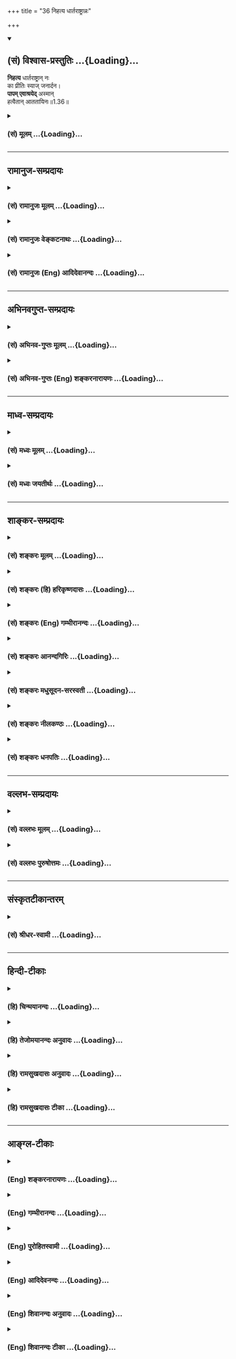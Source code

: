 +++
title = "36 निहत्य धार्तराष्ट्रान्नः"

+++
<div class="js_include" newlevelforh1="2" title="(सं) विश्वास-प्रस्तुतिः" unfilled url="/mahAbhAratam/shlokashaH/06-bhIShma-parva/03-bhagavad-gItA-parva/saMskRtam/vishvAsa-prastutiH/01_arjuna-viShAda-yogaH/36_nihatya_dhArtarAS.md">
<details open><summary><h2>(सं) विश्वास-प्रस्तुतिः ...{Loading}...</h2></summary>

**निहत्य** धार्तराष्ट्रान् नः  
का प्रीतिः स्याज् जनार्दन।  
**पापम् एवाश्रयेद्** अस्मान्  
हत्वैतान् आततायिनः॥1.36॥
</details>
</div>
<div class="js_include collapsed" newlevelforh1="3" title="(सं) मूलम्" unfilled url="/mahAbhAratam/shlokashaH/06-bhIShma-parva/03-bhagavad-gItA-parva/saMskRtam/mUlam/01_arjuna-viShAda-yogaH/36_nihatya_dhArtarAS.md">
<details><summary><h3>(सं) मूलम् ...{Loading}...</h3></summary>

निहत्य धार्तराष्ट्रान्नः का प्रीतिः स्याज्जनार्दन।  
पापमेवाश्रयेदस्मान्हत्वैतानाततायिनः।।1.36।।
</details>
</div>


_________________
## रामानुज-सम्प्रदायः
<div class="js_include collapsed" newlevelforh1="3" title="(सं) रामानुजः मूलम्" unfilled url="/mahAbhAratam/shlokashaH/06-bhIShma-parva/03-bhagavad-gItA-parva/saMskRtam/rAmAnujaH/mUlam/01_arjuna-viShAda-yogaH/36_nihatya_dhArtarAS.md">
<details><summary><h3>(सं) रामानुजः मूलम् ...{Loading}...</h3></summary>

।।1.36।। अन्तिमश्लोकव्याख्या दृश्या। 
</details>
</div>
<div class="js_include collapsed" newlevelforh1="3" title="(सं) रामानुजः वेङ्कटनाथः" unfilled url="/mahAbhAratam/shlokashaH/06-bhIShma-parva/03-bhagavad-gItA-parva/saMskRtam/rAmAnujaH/venkaTanAthaH/01_arjuna-viShAda-yogaH/36_nihatya_dhArtarAS.md">
<details><summary><h3>(सं) रामानुजः वेङ्कटनाथः ...{Loading}...</h3></summary>

।। 1.36।। No commentary.  
  
  

</details>
</div>
<div class="js_include collapsed" newlevelforh1="3" title="(सं) रामानुजः (Eng) आदिदेवानन्दः" unfilled url="/mahAbhAratam/shlokashaH/06-bhIShma-parva/03-bhagavad-gItA-parva/saMskRtam/rAmAnujaH/english/AdidevAnandaH/01_arjuna-viShAda-yogaH/36_nihatya_dhArtarAS.md">
<details><summary><h3>(सं) रामानुजः (Eng) आदिदेवानन्दः ...{Loading}...</h3></summary>

1.26 - 1.47 Arjuna said - Sanjaya said Sanjaya continued: The high-minded Arjuna, extremely kind, deeply friendly, and supremely righteous, having brothers like himself, though repeatedly deceived by the treacherous attempts of your people like burning in the lac-house etc., and therefore fit to be killed by him with the help of the Supreme Person, nevertheless said, 'I will not fight.' He felt weak, overcome as he was by his love and extreme compassion for his relatives. He was also filled with fear, not knowing what was righteous and what unrighteous.
His mind was tortured by grief, because of the thought of future separation from his relations. So he threw away his bow and arrow and sat on the chariot as if to fast to death.

</details>
</div>


_________________
## अभिनवगुप्त-सम्प्रदायः
<div class="js_include collapsed" newlevelforh1="3" title="(सं) अभिनव-गुप्तः मूलम्" unfilled url="/mahAbhAratam/shlokashaH/06-bhIShma-parva/03-bhagavad-gItA-parva/saMskRtam/abhinava-guptaH/mUlam/01_arjuna-viShAda-yogaH/36_nihatya_dhArtarAS.md">
<details><summary><h3>(सं) अभिनव-गुप्तः मूलम् ...{Loading}...</h3></summary>

।।1.35 1.44।। निहत्येत्यादि। आततायिनां हनने पापमेव कर्तृ। अतोऽयमर्थः
पापेन तावदेतेऽस्मच्छत्रवो हताः परतन्त्रीकृताः। तांश्च निहत्यास्मानपि
पापमाश्रयेत् +++(S omits पापम्)+++। पापमत्र लोभादिवशात् +++(S लोभवशात्)+++
कुलक्षयादिदोषादर्शनम् +++(S दोषदर्शनम्)+++। अत एव कुलादिधर्माणामुपक्षेपं +++(K
कुलक्षयादि N  
  
क्षेपकम्)+++ करोति स्वजनं हि कथमित्यादिना।  

</details>
</div>
<div class="js_include collapsed" newlevelforh1="3" title="(सं) अभिनव-गुप्तः (Eng) शङ्करनारायणः" unfilled url="/mahAbhAratam/shlokashaH/06-bhIShma-parva/03-bhagavad-gItA-parva/saMskRtam/abhinava-guptaH/english/shankaranArAyaNaH/01_arjuna-viShAda-yogaH/36_nihatya_dhArtarAS.md">
<details><summary><h3>(सं) अभिनव-गुप्तः (Eng) शङ्करनारायणः ...{Loading}...</h3></summary>

1.35 1.44 Nihatya etc. upto anususruma. Sin alone is the agent in the
act of slaying these desperadoes. Therefore here the idea is this :
These ememies of ours have been slain, i.e., have been take possession
of, by sin. Sin would come to us also after slaying them. Sin in this
context is the disregard, on account of greed etc., to the injurious
conseences like the ruination of the family and the like. That is why
Arjuna makes a specific mention of the \[ruin of the\] family etc., and
of its duties in the passage 'How by slaying my own kinsmen etc'. The
act of slaying, undertaken with an individualizing idea about its
result, and with a particularizing idea about the person to be slain, is
a great sin. To say this very thing precisely and to indicate the
intensity of his own agony, Arjuna says only to himself \[see next
sloka\]:

</details>
</div>


_________________
## माध्व-सम्प्रदायः
<div class="js_include collapsed" newlevelforh1="3" title="(सं) मध्वः मूलम्" unfilled url="/mahAbhAratam/shlokashaH/06-bhIShma-parva/03-bhagavad-gItA-parva/saMskRtam/madhvaH/mUlam/01_arjuna-viShAda-yogaH/36_nihatya_dhArtarAS.md">
<details><summary><h3>(सं) मध्वः मूलम् ...{Loading}...</h3></summary>

  
  
।।1.36।। Sri Madhvacharya did not comment on this sloka. The commentary
starts from 2.11.  
  

</details>
</div>
<div class="js_include collapsed" newlevelforh1="3" title="(सं) मध्वः जयतीर्थः" unfilled url="/mahAbhAratam/shlokashaH/06-bhIShma-parva/03-bhagavad-gItA-parva/saMskRtam/madhvaH/jayatIrthaH/01_arjuna-viShAda-yogaH/36_nihatya_dhArtarAS.md">
<details><summary><h3>(सं) मध्वः जयतीर्थः ...{Loading}...</h3></summary>

  
  
।।1.36।। Sri Jayatirtha did not comment on this sloka. The commentary
starts from 2.11.  
  

</details>
</div>


_________________
## शाङ्कर-सम्प्रदायः
<div class="js_include collapsed" newlevelforh1="3" title="(सं) शङ्करः मूलम्" unfilled url="/mahAbhAratam/shlokashaH/06-bhIShma-parva/03-bhagavad-gItA-parva/saMskRtam/shankaraH/mUlam/01_arjuna-viShAda-yogaH/36_nihatya_dhArtarAS.md">
<details><summary><h3>(सं) शङ्करः मूलम् ...{Loading}...</h3></summary>

1.36 Sri Sankaracharya did not comment on this sloka. The commentary
starts from 2.10.  
  

</details>
</div>
<div class="js_include collapsed" newlevelforh1="3" title="(सं) शङ्करः (हि) हरिकृष्णदासः" unfilled url="/mahAbhAratam/shlokashaH/06-bhIShma-parva/03-bhagavad-gItA-parva/saMskRtam/shankaraH/hindI/harikRShNadAsaH/01_arjuna-viShAda-yogaH/36_nihatya_dhArtarAS.md">
<details><summary><h3>(सं) शङ्करः (हि) हरिकृष्णदासः ...{Loading}...</h3></summary>

।।1.36।। Sri Sankaracharya did not comment on this sloka.  
  

</details>
</div>
<div class="js_include collapsed" newlevelforh1="3" title="(सं) शङ्करः (Eng) गम्भीरानन्दः" unfilled url="/mahAbhAratam/shlokashaH/06-bhIShma-parva/03-bhagavad-gItA-parva/saMskRtam/shankaraH/english/gambhIrAnandaH/01_arjuna-viShAda-yogaH/36_nihatya_dhArtarAS.md">
<details><summary><h3>(सं) शङ्करः (Eng) गम्भीरानन्दः ...{Loading}...</h3></summary>

1.36 Sri Sankaracharya did not comment on this sloka. The commentary
starts from 2.10.

</details>
</div>
<div class="js_include collapsed" newlevelforh1="3" title="(सं) शङ्करः आनन्दगिरिः" unfilled url="/mahAbhAratam/shlokashaH/06-bhIShma-parva/03-bhagavad-gItA-parva/saMskRtam/shankaraH/AnandagiriH/01_arjuna-viShAda-yogaH/36_nihatya_dhArtarAS.md">
<details><summary><h3>(सं) शङ्करः आनन्दगिरिः ...{Loading}...</h3></summary>

।।1.36।। यदि पुनरमी दुर्योधनादयो न निगृह्येरन् भवन्तस्तर्हि तैर्निगृहीता
दुःखिताः स्युरित्याशङ्क्याह **पापमेवेति।** यदीमे दुर्योधनादयो
निर्दोषानेवास्मानकस्माद्युद्धभूमौ हन्युः तदैतान्अग्निदो गरदश्च  
इत्यादिलक्षणोपेतानाततायिनो निर्दोषस्वजनहिंसाप्रयुक्तं पापं पूर्वमेव
पापिनः समाश्रयेदित्यर्थः। अथवा यद्यप्येते
भवन्त्यातयायिनस्तथाप्येतानतिशोच्यान्दुर्योधनादीन्हिंसित्वा तत्कृतं
पापमस्मानेवाश्रयेदतो नास्माभिरेते हन्तव्या इत्यर्थः। अथवा
गुरुभ्रातृसुहृत्प्रभृतीनेतान्हत्वा वयमाततायिनः स्याम ततश्चैतान्हत्वा
हिंसाकृतं पापमाततायिनोऽस्मानेव समाश्रयेदिति युद्धादुपरमणमस्माकं
श्रेयस्करमित्यर्थः। फलाभावादनर्थसंभवाच्च परहिंसा न कर्तव्येत्युपसंहरति
**तस्मादिति।** किञ्च राज्यसुखमुद्दिश्य युद्धमुपक्रम्य तेन च
स्वजनपरिक्षये न सुखमुपपद्यते तेन न कर्तव्यं युद्धमित्याह **स्वजनं
हीति।  
**

</details>
</div>
<div class="js_include collapsed" newlevelforh1="3" title="(सं) शङ्करः मधुसूदन-सरस्वती" unfilled url="/mahAbhAratam/shlokashaH/06-bhIShma-parva/03-bhagavad-gItA-parva/saMskRtam/shankaraH/madhusUdana-sarasvatI/01_arjuna-viShAda-yogaH/36_nihatya_dhArtarAS.md">
<details><summary><h3>(सं) शङ्करः मधुसूदन-सरस्वती ...{Loading}...</h3></summary>

।।1.36।। फलाभावदनर्थसंभवाच्च परहिंसा न कर्तव्येतिनच श्रेयोऽनुपश्यामि
इत्यारभ्योक्तं तदुपसंहरति। अदृष्टफलाभावोऽनर्थसंभवश्च तच्छब्देन
परामृश्यते। दृष्टसुखाभावमाह स्वजनं हीति। माधवेति
लक्ष्मीपतित्वान्नालक्ष्मीके कर्मणि प्रवर्तयितुमर्हसीति भावः।  
  

</details>
</div>
<div class="js_include collapsed" newlevelforh1="3" title="(सं) शङ्करः नीलकण्ठः" unfilled url="/mahAbhAratam/shlokashaH/06-bhIShma-parva/03-bhagavad-gItA-parva/saMskRtam/shankaraH/nIlakaNThaH/01_arjuna-viShAda-yogaH/36_nihatya_dhArtarAS.md">
<details><summary><h3>(सं) शङ्करः नीलकण्ठः ...{Loading}...</h3></summary>

।।1.36।। आततायिनःअग्निदो गरदश्चैव शस्त्रपाणिर्धनापहः। क्षेत्रदारहरश्चैव
षडेते ह्याततायिनः। आततायिनमायान्तं हन्यादेवाविचारयन्। नाततायिवधे दोषो
हन्तुर्भवति कश्चन। इति। यद्यप्येवं तथापि एतान्हत्वा अस्मान्पापमेव
आश्रयेत्। आततायिवधो हि अर्थशास्त्रविहितः। न हिंस्यात्सर्वा भूतानि इति तु
धर्मशास्त्रम्। तच्च पूर्वस्मात्प्रबलम्। यथोक्तं
याज्ञवल्क्येनस्मृत्योर्विरोधे न्यायस्तु बलवान्व्यवहारतः।
अर्थशास्त्रात्तु बलवद्धर्मशास्त्रमिति स्थितिः। इति। अस्मान्हत्वा एतान्
आततायिनः पापमेवाश्रयेदित्यपरा योजना। तथा च एत एवास्मद्वधेन नश्यन्तु न तु
वयमेतेषां वधेन नङ्क्ष्याम इति भावः।  
  

</details>
</div>
<div class="js_include collapsed" newlevelforh1="3" title="(सं) शङ्करः धनपतिः" unfilled url="/mahAbhAratam/shlokashaH/06-bhIShma-parva/03-bhagavad-gItA-parva/saMskRtam/shankaraH/dhanapatiH/01_arjuna-viShAda-yogaH/36_nihatya_dhArtarAS.md">
<details><summary><h3>(सं) शङ्करः धनपतिः ...{Loading}...</h3></summary>

।।1.36।। ननु बह्वपकर्तुर्धृतराष्ट्रस्य पुत्रान्दुःखदातॄन्निहत्य
स्थितानां युष्माकां प्रीतिर्भविष्यतीति चेत्तत्राह **निहत्येति।**
धार्तराष्ट्रान्निहत्य नोऽस्माकं का प्रीतिः स्यातः। न कापीत्यर्थः।
अपकर्तर्यपि वृद्धेऽपकारो न कार्य इति धृतराष्ट्रसंबन्धप्रदर्शनाशयः। तव तु
दुष्टजनघातेन स्वसंबन्धिप्रसन्नता संपद्यते अस्माकं तु सापि नास्ति
अस्मत्संबन्धिनामवश्यंभाविनाशदर्शनादिति सूचयन्नाह **जनार्दनेति।**
जनार्दनेति संबोधनेन यद्येते वध्यास्तर्हि त्वमेवैताञ्जहि प्रलये
सर्वजनहिंसकत्वेऽपि सर्वेपापासंसर्गित्वादिति सूचयतीति केचित्। ननुअग्निदो
गरदश्चैव शस्त्रपाणिर्धनापहः। क्षेत्रदारहरश्चैव षडेते ह्याततायिनः।। इति
वचनादाततायिन एतान्हत्वानाततायिवधे दोषः इति वचनाद्युष्मान्पापं  
  
नाश्रयिष्यति अपित्वाततायिन एतानेवेत्यत आह **पापमिति।** एतानाततायिनो
हत्वाऽस्मानेव पापमाश्रयेत्। द्वाविमौ पुरुषौ लोके सूर्यमण्डलभेदिनौ।
परिव्राड्योगयुक्तश्च रणे चाभिमुखो हतः।। इत्यादिना हतस्य
पापापगमाच्छ्रेयोविशेषाभिधानात् हननकर्तृभूतानस्मानेव हिंसानिबन्धनं
पापमाश्रयेदितिआततायिनमायान्तं हन्यादेवाविचारयन्। नाततायिवधे दोषो
हन्तुर्भवति कश्चन।। इति वचनं त्वर्थशास्त्रत्वेन दुर्बलत्वात्न
हिंस्यात्सर्वा भूतानि इति प्रबलेन धर्मशास्त्रेण बाध्यते। तदुक्तं
याज्ञवलक्येनस्मृत्योर्विरोधे न्यायस्तु बलवान्व्यहारतः। अर्थशास्त्रात्तु
बलवद्धर्मशास्त्रमिति स्थितिः। इत्यभिप्रायः।
युद्धायानुद्यतानस्मान्हत्वैतानाततायिनः। पापमेवाश्रयेदिति वा
एतान्हत्वाततायिनोऽस्मानेवेति वेति पक्षत्रयेऽपि एतदादेर्हननक्रियांप्रति
कर्तृत्वे क्त्वाप्रत्ययः स्थित्यादिक्रियामध्याहृत्योपपद्यते।  

</details>
</div>


_________________
## वल्लभ-सम्प्रदायः
<div class="js_include collapsed" newlevelforh1="3" title="(सं) वल्लभः मूलम्" unfilled url="/mahAbhAratam/shlokashaH/06-bhIShma-parva/03-bhagavad-gItA-parva/saMskRtam/vallabhaH/mUlam/01_arjuna-viShAda-yogaH/36_nihatya_dhArtarAS.md">
<details><summary><h3>(सं) वल्लभः मूलम् ...{Loading}...</h3></summary>

।।1.34 1.37।। Sri Vallabhacharya did not comment on this sloka.  
  

</details>
</div>
<div class="js_include collapsed" newlevelforh1="3" title="(सं) वल्लभः पुरुषोत्तमः" unfilled url="/mahAbhAratam/shlokashaH/06-bhIShma-parva/03-bhagavad-gItA-parva/saMskRtam/vallabhaH/puruShottamaH/01_arjuna-viShAda-yogaH/36_nihatya_dhArtarAS.md">
<details><summary><h3>(सं) वल्लभः पुरुषोत्तमः ...{Loading}...</h3></summary>

  
  
।।1.36।। हे जनार्दन सर्वाविद्यानाशक धार्तराष्ट्रान्
ज्ञानदृष्टिरहितानेतान् निहत्य नः का प्रीतिः स्यात् न कापीत्यर्थः।
जनार्दनेति सम्बोधनेन त्वेदीयानां अस्माकं तथाकरणमनुचितमिति भावो
व्यञ्जितः। ते तु धृतराष्ट्रात्मजा इति त्वां न पश्यन्ति तेन तेषां
तथाकरणमुचितमिति धार्तराष्ट्रेति पदेन व्यञ्जितम्। यद्वा अस्मदीयान्
धार्त्तराष्ट्रान्निहत्य तव का प्रीतिः स्यात्। अत्रायं भावः लौकिकभावेन ते
त्वस्मदीया एव तन्मारणे नास्माकं तु प्रीतिः स्यात्तदा त्वत्प्रीत्यर्थं
हन्तव्याः अस्माकं यथाकथञ्चित् त्वं प्रीणनीय इति भावः। ननु ते आततायिन
इतिअग्निदो गरदश्चैव शस्त्रपाणिर्धनापहः। क्षेत्रदारापहर्त्ता च षडेते
ह्याततायिनः।। मनुः.8।350क्षे.23आततायिनमायान्तं हन्यादेवाविचारयन्।
नाततायिवधे दोषो हन्तुर्भवति कश्चन मनुः.8।350।51 इत्यादिवाक्यैः
प्रीतिर्भवतु मा वा सर्वथैते ह्युक्तसर्वदोषसहिता इति हन्तव्या एव ते तु
स्वपापेनैव हन्तव्याः त्वं निमित्तमात्रं भवेति चेत्तत्राह
पापमेवाश्रयेदिति। आततायिन एतान् हत्वा पापमस्मानेवाश्रयेत्। किञ्च
आततायिमारणे दोषाभावस्तु धर्मशास्त्रविचारेणार्थशास्त्रविचारेण वा निरूपितः
न तु भक्तिविचारेण भक्तिमार्गात्तु तयोर्दुर्बलत्वात्तन्मारणेनास्माकं
पापमेव भवेत् पापाच्च भगवत्सम्बन्धो न स्यात् अतएवनराणां क्षीणपापानाम्
पां.गी.श्लो.40 इति निरूपितम्।  
  
  
  

</details>
</div>


_________________
## संस्कृतटीकान्तरम्
<div class="js_include collapsed" newlevelforh1="3" title="(सं) श्रीधर-स्वामी" unfilled url="/mahAbhAratam/shlokashaH/06-bhIShma-parva/03-bhagavad-gItA-parva/saMskRtam/shrIdhara-svAmI/01_arjuna-viShAda-yogaH/36_nihatya_dhArtarAS.md">
<details><summary><h3>(सं) श्रीधर-स्वामी ...{Loading}...</h3></summary>

**।।1.36।।** ननु च अग्निदो गरदश्चैव शस्त्रपाणिर्धनापहः।
क्षेत्रदारापहर्ता च षडेते ह्याततायिनः।। इति स्मरणात्। अग्निद इत्यादिभिः
षड्भिरपि हेतुभिरेते तावदाततायिनः। आततायिनां च वधो युक्त
एव। आततायिनमायान्तं हन्यादेवाविचारयन्। नाततायिवधे दोषो हन्तुर्भवति
कश्चन।। इति वचनात्तत्राह सार्धेन **पापमिति।**अततायिनमायान्तम्
इत्यादिकमर्थशास्त्रं धर्मशास्त्राद्दुर्बलम्। यथोक्तं याज्ञवल्क्येन
स्मृत्योर्विरोधे न्यायस्तु बलवान्व्यवहारतः। अर्थशास्त्रात्तु
बलवद्धर्मशास्त्रमिति स्थितिः।। तस्मादाततायिनामप्येतेषामार्यादीनां
वधेऽस्माकं पापमेव भवेदन्याय्यत्वादधर्मत्वाच्चैतद्वधस्य न चेह सुखं
स्यादित्याह **स्वजनं** **हीति।  
  
**

</details>
</div>


_________________
## हिन्दी-टीकाः
<div class="js_include collapsed" newlevelforh1="3" title="(हि) चिन्मयानन्दः" unfilled url="/mahAbhAratam/shlokashaH/06-bhIShma-parva/03-bhagavad-gItA-parva/hindI/chinmayAnandaH/01_arjuna-viShAda-yogaH/36_nihatya_dhArtarAS.md">
<details><summary><h3>(हि) चिन्मयानन्दः ...{Loading}...</h3></summary>

।।1.36।। अर्जुन के इतना कुछ कहने पर भी भगवान् श्रीकृष्ण मूर्तिवत् मौन ही
रहते हैं। इसलिये वह पहले की भाषा छोड़कर मृदुभाव से किसी मन्द बुद्धि
मित्र को कोई बात समझाने की शैली में भावुक तर्क देने लगता है। भगवान् के
निरन्तर मौन धारण किये रहने से अर्जुन की यह परिवर्तित नीति अत्यन्त
हास्यास्पद प्रतीत होती है।  
इस श्लोक में प्रथम वह कहता है कि दुर्योधनादि को मारने से किसी प्रकार का
कल्याण होने वाला नहीं है। इस पर भी काष्ठवत् मौन खड़े श्रीकृष्ण को देखकर
उसको इस मौन भाव का कारण समझ में नहीं आता। शीघ्र ही उसे स्मरण हो आता है
कि कौरव परिवार आततायी है और धर्मशास्त्र के नियमानुसार आततायी को तत्काल
मार डालना चाहिये चाहे वह शिक्षक वृद्ध पुरुष या वेदज्ञ ब्राह्मण ही क्यों
न हो। आततायी को मारने में किसी प्रकार का पाप नहीं है। अन्यायपूर्वक किसी
पर आक्रमण करने वाला पुरुष आततायी कहलाता है।  
अपने शुद्ध दिव्य स्वरूप के विपरीत हम जो गलत काम करते हैं वे पाप कहलाते
हैं। शरीर मन और बुद्धि को ही अपना स्वरूप समझकर कोई कर्म करना श्रेष्ठ
मनुष्य का लक्षण नहीं है। अहंकारपूर्वक स्वार्थ के लिये किये गये कर्म
हमारे और शुद्ध चैतन्य स्वरूप आत्मा के बीच वासना की सुदृढ़ दीवार खड़ी कर
देते हैं। इन्हें ही पाप कहा जाता है।  
शत्रुओं की हत्या करने में अर्जुन का अविवेकपूर्ण विरोध शास्त्र को न समझने
का परिणाम है और फिर अपनी समझ के अनुसार कर्म करना अपनी संस्कृति को ही
नष्ट करना है।  
इसलिए भगवान् श्रीकृष्ण अर्जुन के तर्कों की न स्तुति करते हैं और न ही
आलोचना। वे जानते हैं कि अर्जुन को अपने मन की बात कह लेने देनी चाहिए।
किसी मानसिक रोगी के लिए यह उत्तम निदान है। इस प्रकार उसका चित्त शांत हो
जाता है।  

</details>
</div>
<div class="js_include collapsed" newlevelforh1="3" title="(हि) तेजोमयानन्दः अनुवादः" unfilled url="/mahAbhAratam/shlokashaH/06-bhIShma-parva/03-bhagavad-gItA-parva/hindI/tejomayAnandaH/anuvAdaH/01_arjuna-viShAda-yogaH/36_nihatya_dhArtarAS.md">
<details><summary><h3>(हि) तेजोमयानन्दः अनुवादः ...{Loading}...</h3></summary>

।।1.36।। हे जनार्दन ! धृतराष्ट्र के पुत्रों की हत्या करके हमें क्या
प्रसन्नता होगी; इन आततायियों को मारकर तो हमें केवल पाप ही लगेगा।

</details>
</div>
<div class="js_include collapsed" newlevelforh1="3" title="(हि) रामसुखदासः अनुवादः" unfilled url="/mahAbhAratam/shlokashaH/06-bhIShma-parva/03-bhagavad-gItA-parva/hindI/rAmasukhadAsaH/anuvAdaH/01_arjuna-viShAda-yogaH/36_nihatya_dhArtarAS.md">
<details><summary><h3>(हि) रामसुखदासः अनुवादः ...{Loading}...</h3></summary>

।।1.36।। हे जनार्दन! इन धृतराष्ट्र-सम्बन्धियों को मारकर हमलोगों को क्या
प्रसन्नता होगी; इन आततायियों को मारने से तो हमें पाप ही लगेगा।

</details>
</div>
<div class="js_include collapsed" newlevelforh1="3" title="(हि) रामसुखदासः टीका" unfilled url="/mahAbhAratam/shlokashaH/06-bhIShma-parva/03-bhagavad-gItA-parva/hindI/rAmasukhadAsaH/TIkA/01_arjuna-viShAda-yogaH/36_nihatya_dhArtarAS.md">
<details><summary><h3>(हि) रामसुखदासः टीका ...{Loading}...</h3></summary>

।।1.36।।***व्याख्या--*'निहत्य धार्तराष्ट्रान्नः ৷৷.
हत्वैतानाततायिनः'--**धृतराष्ट्रके पुत्र और उनके सहयोगी दूसरे जितने भी
सैनिक हैं, उनको मारकर विजय प्राप्त करनेसे हमें क्या प्रसन्नता होगी; अगर
हम क्रोध अथवा लोभके वेगमें आकर इनको मार भी दें, तो उनका वेग शान्त होनेपर
हमें रोना ही पड़ेगा अर्थात् क्रोध और लोभमें आकर हम क्या अनर्थ कर
बैठे--ऐसा पश्चत्ताप ही करना पड़ेगा। कुटुम्बियोंकी याद आनेपर उनका अभाव
बार-बार

</details>
</div>


_________________
## आङ्ग्ल-टीकाः
<div class="js_include collapsed" newlevelforh1="3" title="(Eng) शङ्करनारायणः" unfilled url="/mahAbhAratam/shlokashaH/06-bhIShma-parva/03-bhagavad-gItA-parva/english/shankaranArAyaNaH/01_arjuna-viShAda-yogaH/36_nihatya_dhArtarAS.md">
<details><summary><h3>(Eng) शङ्करनारायणः ...{Loading}...</h3></summary>

1.36. Nothing but sin would slay these desperadoes and take hold of us.
Therefore we should not slay Dhrtarastra's sons, our own relatives.

</details>
</div>
<div class="js_include collapsed" newlevelforh1="3" title="(Eng) गम्भीरानन्दः" unfilled url="/mahAbhAratam/shlokashaH/06-bhIShma-parva/03-bhagavad-gItA-parva/english/gambhIrAnandaH/01_arjuna-viShAda-yogaH/36_nihatya_dhArtarAS.md">
<details><summary><h3>(Eng) गम्भीरानन्दः ...{Loading}...</h3></summary>

1.36 O Janardana, what happiness shall we derive by killing the sons of Dhrtarastra; Sin alone will accrue to us by killing these felons.

</details>
</div>
<div class="js_include collapsed" newlevelforh1="3" title="(Eng) पुरोहितस्वामी" unfilled url="/mahAbhAratam/shlokashaH/06-bhIShma-parva/03-bhagavad-gItA-parva/english/purohitasvAmI/01_arjuna-viShAda-yogaH/36_nihatya_dhArtarAS.md">
<details><summary><h3>(Eng) पुरोहितस्वामी ...{Loading}...</h3></summary>

1.36 My Lord! What happiness can come from the death of these sons of Dhritarashtra; We shall sin if we kill these desperate men.

</details>
</div>
<div class="js_include collapsed" newlevelforh1="3" title="(Eng) आदिदेवनन्दः" unfilled url="/mahAbhAratam/shlokashaH/06-bhIShma-parva/03-bhagavad-gItA-parva/english/AdidevanandaH/01_arjuna-viShAda-yogaH/36_nihatya_dhArtarAS.md">
<details><summary><h3>(Eng) आदिदेवनन्दः ...{Loading}...</h3></summary>

1.36 If we kill the sons of Dhrtarastra, what joy will be ours, O Krsna;
Sin alone will accrue to us if we kill these murderous felons.

</details>
</div>
<div class="js_include collapsed" newlevelforh1="3" title="(Eng) शिवानन्दः अनुवादः" unfilled url="/mahAbhAratam/shlokashaH/06-bhIShma-parva/03-bhagavad-gItA-parva/english/shivAnandaH/anuvAdaH/01_arjuna-viShAda-yogaH/36_nihatya_dhArtarAS.md">
<details><summary><h3>(Eng) शिवानन्दः अनुवादः ...{Loading}...</h3></summary>

1.36. By killing these sons of Dhritarashtra, what pleasure can be ours,
O Janardana; Only sin will accrue to us from killing these felons.

</details>
</div>
<div class="js_include collapsed" newlevelforh1="3" title="(Eng) शिवानन्दः टीका" unfilled url="/mahAbhAratam/shlokashaH/06-bhIShma-parva/03-bhagavad-gItA-parva/english/shivAnandaH/TIkA/01_arjuna-viShAda-yogaH/36_nihatya_dhArtarAS.md">
<details><summary><h3>(Eng) शिवानन्दः टीका ...{Loading}...</h3></summary>

1.36 निहत्य having slain; धार्तराष्ट्रान् sons of Dhritarashtra; नः to us; का what; प्रीतिः pleasure; स्यात् may be; जनार्दन O Janardana; पापम्
sin; एव only; आश्रयेत् would take hold; अस्मान् to us; हत्वा having killed; एतान् these; आततायिनः felons.  
  
Commentary Janardana means one who is worshipped by all for prosperity and salvation -- Krishna.He who sets fire to the house of another; who gives poision; who runs with sword to kill; who has plundered wealth and lands; and who has taken hold of the wife of somody else is an atatayi.
Duryodhana had done all these evil actions.

</details>
</div>
